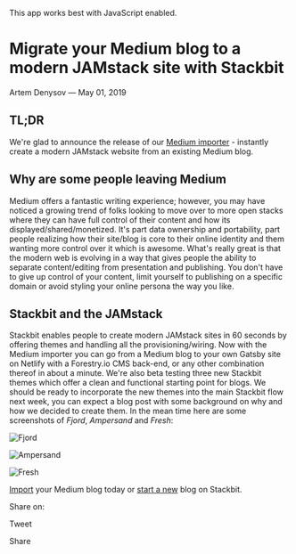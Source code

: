 This app works best with JavaScript enabled.







Migrate your Medium blog to a modern JAMstack site with Stackbit
================================================================

Artem Denysov — May 01, 2019

TL;DR
-----

We're glad to announce the release of our [Medium importer](https://www.stackbit.com/medium/) - instantly create a modern JAMstack website from an existing Medium blog.

Why are some people leaving Medium
----------------------------------

Medium offers a fantastic writing experience; however, you may have noticed a growing trend of folks looking to move over to more open stacks where they can have full control of their content and how its displayed/shared/monetized. It's part data ownership and portability, part people realizing how their site/blog is core to their online identity and them wanting more control over it which is awesome. What's really great is that the modern web is evolving in a way that gives people the ability to separate content/editing from presentation and publishing. You don't have to give up control of your content, limit yourself to publishing on a specific domain or avoid styling your online persona the way you like.

Stackbit and the JAMstack
-------------------------

Stackbit enables people to create modern JAMstack sites in 60 seconds by offering themes and handling all the provisioning/wiring. Now with the Medium importer you can go from a Medium blog to your own Gatsby site on Netlify with a Forestry.io CMS back-end, or any other combination thereof in about a minute. We're also beta testing three new Stackbit themes which offer a clean and functional starting point for blogs. We should be ready to incorporate the new themes into the main Stackbit flow next week, you can expect a blog post with some background on why and how we decided to create them. In the mean time here are some screenshots of *Fjord*, *Ampersand* and *Fresh*:

![Fjord](/images/1562291182-fjord.jpg)

![Ampersand](/images/1562291179-ampersand.jpg)

![Fresh](/images/1562291182-fresh.jpg)

[Import](https://www.stackbit.com/medium/) your Medium blog today or [start a new](https://app.stackbit.com/wizard) blog on Stackbit.

<span class="post-share-title">Share on:</span>

Tweet

Share













<!-- -->



<!-- -->








